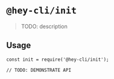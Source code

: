 # `@hey-cli/init`

> TODO: description

## Usage

```
const init = require('@hey-cli/init');

// TODO: DEMONSTRATE API
```
